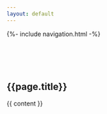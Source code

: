 ```yaml
---
layout: default
---
```


{%- include navigation.html -%}

<section class="content-section bg-light" id="content" style="padding-top: 4em;">
  <!--style="background-color:#3f527c"-->
  <div class="ngdc-container">
    <div class="content-section-heading">
      <h2 id="submissions">{{page.title}}</h2>
    </div>
    
{{ content }}

  </div>
</section>